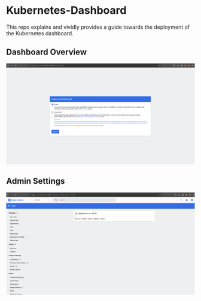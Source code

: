 # Kubernetes-Dashboard
This repo explains and vividly provides a guide towards the deployment of the Kubernetes dashboard.

## Dashboard Overview

![Dashboard Overview](./K8-Dash/dash-k8.png)

## Admin Settings

![Admin Settings](./K8-Dash/dash-k82.png)
